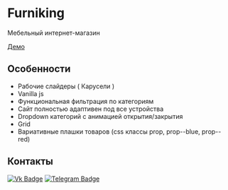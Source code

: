 # Furniking
Мебельный интернет-магазин

[Демо](https://r0dionix.github.io/furniking/)

## Особенности
- Рабочие слайдеры ( Карусели )
- Vanilla js
- Функциональная фильтрация по категориям
- Сайт полностью адаптивен под все устройства
- Dropdown категорий с анимацией открытия/закрытия
- Grid
- Вариативные плашки товаров (css классы prop, prop--blue, prop--red)

## Контакты

[![Vk Badge](https://img.shields.io/badge/-Vk-2787f5?style=flat-&logo=vk&logoColor=white&link=https://vk.com/rodion_zuzenkov/)](https://vk.com/rodion_zuzenkov/)
[![Telegram Badge](https://img.shields.io/badge/-Telegram-41abe1?style=flat-&logo=telegram&logoColor=white&link=https://t.me/Rodionix/)](https://t.me/Rodionix/)
